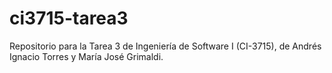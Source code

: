 # ci3715-tarea3
Repositorio para la Tarea 3 de Ingeniería de Software I (CI-3715), de Andrés Ignacio Torres y María José Grimaldi.

